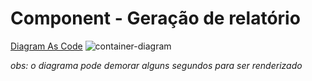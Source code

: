 # Component - Geração de relatório

[Diagram As Code](./Component.puml)
![container-diagram](http://www.plantuml.com/plantuml/proxy?cache=no&src=https://raw.githubusercontent.com/CristianoRC/Fluxo-De-Caixa/main/Doc/Component.puml)

_obs: o diagrama pode demorar alguns segundos para ser renderizado_
